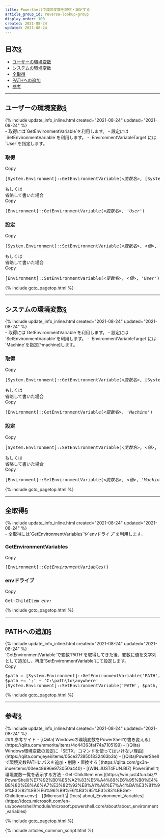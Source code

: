 ```yaml
---
title: PowerShellで環境変数を取得・設定する
article_group_id: reverse-lookup-group
display_order: 100
created: 2021-08-24
updated: 2021-08-24
---
```


## <a name="index">目次</a><a class="heading-anchor-permalink" href="#目次">§</a>

<ul id="index_ul">
<li><a href="#ユーザーの環境変数">ユーザーの環境変数</a></li>
<li><a href="#システムの環境変数">システムの環境変数</a></li>
<li><a href="#全取得">全取得</a></li>
<li><a href="#PATHへの追加">PATHへの追加</a></li>
<li><a href="#参考">参考</a></li>
</ul>

* * *
## <a name="ユーザーの環境変数">ユーザーの環境変数</a><a class="heading-anchor-permalink" href="#ユーザーの環境変数">§</a>
<div class="chapter-updated">{% include update_info_inline.html created="2021-08-24" updated="2021-08-24" %}</div>
- 取得には`GetEnvironmentVariable`を利用します。
- 設定には`SetEnvironmentVariable`を利用します。
- `EnvironmentVariableTarget`には`User`を指定します。

### 取得
<div class="code-box no-title">
<div class="copy-button">Copy</div>
<pre>
[System.Environment]::GetEnvironmentVariable(<em>&lt;変数名&gt;</em>, [System.EnvironmentVariableTarget]::<em class="orange">User</em>)
</pre>
</div>
もしくは
<div class="code-box">
<div class="title">省略して書いた場合</div>
<div class="copy-button">Copy</div>
<pre>
[Environment]::GetEnvironmentVariable(<em>&lt;変数名&gt;</em>, <em class="orange">'User'</em>)
</pre>
</div>

### 設定
<div class="code-box no-title">
<div class="copy-button">Copy</div>
<pre>
[System.Environment]::SetEnvironmentVariable(<em>&lt;変数名&gt;</em>, <em class="blue">&lt;値&gt;</em>, [System.EnvironmentVariableTarget]::<em class="orange">User</em>)
</pre>
</div>
もしくは
<div class="code-box">
<div class="title">省略して書いた場合</div>
<div class="copy-button">Copy</div>
<pre>
[Environment]::SetEnvironmentVariable(<em>&lt;変数名&gt;</em>, <em class="blue">&lt;値&gt;</em>, <em class="orange">'User'</em>)
</pre>
</div>

{% include goto_pagetop.html %}

* * *
## <a name="システムの環境変数">システムの環境変数</a><a class="heading-anchor-permalink" href="#システムの環境変数">§</a>
<div class="chapter-updated">{% include update_info_inline.html created="2021-08-24" updated="2021-08-24" %}</div>
- 取得には`GetEnvironmentVariable`を利用します。
- 設定には`SetEnvironmentVariable`を利用します。
- `EnvironmentVariableTarget`には`Machine`を指定[^machine]します。

### 取得
<div class="code-box no-title">
<div class="copy-button">Copy</div>
<pre>
[System.Environment]::GetEnvironmentVariable(<em>&lt;変数名&gt;</em>, [System.EnvironmentVariableTarget]::<em class="orange">Machine</em>)
</pre>
</div>
もしくは
<div class="code-box">
<div class="title">省略して書いた場合</div>
<div class="copy-button">Copy</div>
<pre>
[Environment]::GetEnvironmentVariable(<em>&lt;変数名&gt;</em>, <em class="orange">'Machine'</em>)
</pre>
</div>

### 設定
<div class="code-box no-title">
<div class="copy-button">Copy</div>
<pre>
[System.Environment]::SetEnvironmentVariable(<em>&lt;変数名&gt;</em>, <em class="blue">&lt;値&gt;</em>, [System.EnvironmentVariableTarget]::<em class="orange">Machine</em>)
</pre>
</div>
もしくは
<div class="code-box">
<div class="title">省略して書いた場合</div>
<div class="copy-button">Copy</div>
<pre>
[Environment]::SetEnvironmentVariable(<em>&lt;変数名&gt;</em>, <em class="blue">&lt;値&gt;</em>, <em class="orange">'Machine'</em>)
</pre>
</div>

[^machine]: システムとかじゃなくて、マシーンなんですね。

{% include goto_pagetop.html %}

* * *
## <a name="全取得">全取得</a><a class="heading-anchor-permalink" href="#全取得">§</a>
<div class="chapter-updated">{% include update_info_inline.html created="2021-08-24" updated="2021-08-24" %}</div>
- 全取得には`GetEnvironmentVariables`や`envドライブ`を利用します。

### GetEnvironmentVariables
<div class="code-box no-title">
<div class="copy-button">Copy</div>
<pre>
[Environment]::<em>GetEnvironmentVariables</em>()
</pre>
</div>

### envドライブ
<div class="code-box no-title">
<div class="copy-button">Copy</div>
<pre>
Get-ChildItem <em>env:</em>
</pre>
</div>

{% include goto_pagetop.html %}

* * *
## <a name="PATHへの追加">PATHへの追加</a><a class="heading-anchor-permalink" href="#PATHへの追加">§</a>
<div class="chapter-updated">{% include update_info_inline.html created="2021-08-24" updated="2021-08-24" %}</div>
`GetEnvironmentVariable`で変数`PATH`を取得してきた後、変数に値を文字列として追加し、再度`SetEnvironmentVariable`にて設定します。

<div class="code-box no-title">
<div class="copy-button">Copy</div>
<pre>
$path = [System.Environment]::GetEnvironmentVariable('PATH', [System.EnvironmentVariableTarget]::User)
$path += ';' + 'C:\path\to\anywhere'
[System.Environment]::SetEnvironmentVariable('PATH', $path, [System.EnvironmentVariableTarget]::User)
</pre>
</div>

{% include goto_pagetop.html %}

* * *
## <a name="参考">参考</a><a class="heading-anchor-permalink" href="#参考">§</a>
<div class="chapter-updated">{% include update_info_inline.html created="2021-08-24" updated="2021-08-24" %}</div>
### 参考サイト
- [(Qiita) Windowsの環境変数をPowerShellで書き変える](https://qiita.com/mmorita/items/4c44363faf74a7105199)
- [(Qiita) Windows環境変数の設定に「SETX」コマンドを使ってはいけない理由](https://qiita.com/jeyei/items/05ce2739501832463b3b)
- [(Qiita)PowerShellで環境変数PATHにパスを追加・削除・置換する ](https://qiita.com/gx3n-inue/items/00ee48996e973050a440)
- [(WIN.JUST4FUN.BIZ)  PowerShellで環境変数一覧を表示する方法・Get-ChildItem env:](https://win.just4fun.biz/?PowerShell/%E7%92%B0%E5%A2%83%E5%A4%89%E6%95%B0%E4%B8%80%E8%A6%A7%E3%82%92%E8%A1%A8%E7%A4%BA%E3%81%99%E3%82%8B%E6%96%B9%E6%B3%95%E3%83%BBGet-ChildItem+env:)
- [(Microsoft \| Docs) about_Environment_Variables](https://docs.microsoft.com/en-us/powershell/module/microsoft.powershell.core/about/about_environment_variables)

{% include goto_pagetop.html %}

{% include articles_common_script.html %}
